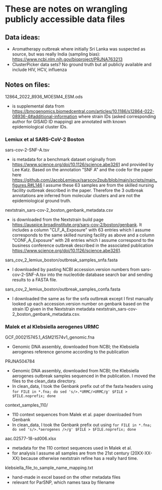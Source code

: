 # These are notes on wrangling publicly accessible data files

## Data ideas:
* Aromatherapy outbreak where initially Sri Lanka was suspected as source, but was really India (sampling bias): https://www.ncbi.nlm.nih.gov/bioproject/PRJNA763213
* ClusterPicker data sets? No ground truth but all publicly available and include HIV, HCV, influenza

## Notes on files:

12864_2022_8936_MOESM4_ESM.ods 
* is supplemental data from https://bmcgenomics.biomedcentral.com/articles/10.1186/s12864-022-08936-4#additional-information where strain IDs (asked corresponding author for GISAID ID mapping) are annotated with known epidemiological cluster IDs.

### Lemiux et al SARS-CoV-2 Boston

sars-cov-2-SNF-A.tsv 
* is metadata for a benchmark dataset originally from https://www.science.org/doi/10.1126/science.abe3261 and provided by Lee Katz. Based on the annotation "SNF A" and the code for the paper here https://github.com/JacobLemieux/sarscov2pub/blob/main/scripts/main_figures.R#L146 I assume these 63 samples are from the skilled nursing facility outbreak described in the paper. Therefore the 3 outbreak annotations are inferred from molecular clusters and are not the epidemiological ground truth.

nextstrain_sars-cov-2_boston_genbank_metadata.csv 
* is downloaded from the Nextstrain build page https://auspice.broadinstitute.org/sars-cov-2/boston/genbank. It includes a column "CLF_A_Exposure"  with 63 entries which I assume corresponds to the same skilled nursing facility as above and a column "CONF_A_Exposure" with 28 entries which I assume correspond to the business conference outbreak described in the associated publication https://www.science.org/doi/10.1126/science.abe3261.

sars_cov_2_lemiux_boston/outbreak_samples_snfa.fasta
* I downloaded by pasting NCBI accession.version numbers from sars-cov-2-SNF-A.tsv into the nucleotide database search bar and sending results to a FASTA file.

sars_cov_2_lemiux_boston/outbreak_samples_confa.fasta 
* I downloaded the same as for the snfa outbreak except I first manually looked up each accession.version number on genbank based on the strain ID given in the Nextstrain metadata nextstrain_sars-cov-2_boston_genbank_metadata.csv.

### Malek et al Klebsiella aerogenes URMC

GCF_000215745.1_ASM21574v1_genomic.fna
* Genomic DNA assembly, downloaded from NCBI; the Klebsiella aerogenes reference genome according to the publication

PRJNA504784
* Genomic DNA assembly, downloaded from NCBI; the Klebsiella aerogenes outbreak samples sequenced in the publication. I moved the files to the clean_data directory.
* In clean_data, I took the Genbank prefix out of the fasta headers using `for FILE in *.fna; do sed 's/>.*URMC/>URMC/g' $FILE > $FILE.noprefix; done`

context_samples_110/
* 110 context sequences from Malek et al. paper downloaded from Genbank
* In clean_data, I took the Genbank prefix out using `for FILE in *.fna; do sed 's/>.*aerogenes />/g' $FILE > $FILE.noprefix; done`

aac.02577-18-sd006.xlsx
* metadata for the 110 context sequences used in Malek et al.
* for analysis I assume all samples are from the 21st century (20XX-XX-XX) because otherwise nextstrain refine has a really hard time.

klebsiella_file_to_sample_name_mapping.txt
* hand-made in excel based on the other metadata files
* relevant for ParSNP, which names taxa by filename